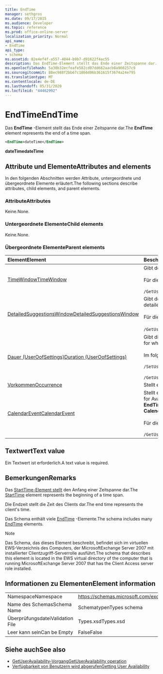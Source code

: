 ```yaml
---
title: EndTime
manager: sethgros
ms.date: 09/17/2015
ms.audience: Developer
ms.topic: reference
ms.prod: office-online-server
localization_priority: Normal
api_name:
- EndTime
api_type:
- schema
ms.assetid: 82e4ef4f-a557-4044-b9b7-d91622f4ac55
description: Das EndTime-Element stellt das Ende einer Zeitspanne dar.
ms.openlocfilehash: 5a30b32ecfeafe582cd07dd662aacb0a960257c9
ms.sourcegitcommit: 88ec988f2bb67c1866d06b361615f3674a24e795
ms.translationtype: MT
ms.contentlocale: de-DE
ms.lasthandoff: 05/31/2020
ms.locfileid: "44462992"
---
```

# <a name="endtime"></a><span data-ttu-id="47bd2-103">EndTime</span><span class="sxs-lookup"><span data-stu-id="47bd2-103">EndTime</span></span>

<span data-ttu-id="47bd2-104">Das **EndTime** -Element stellt das Ende einer Zeitspanne dar.</span><span class="sxs-lookup"><span data-stu-id="47bd2-104">The **EndTime** element represents the end of a time span.</span></span> 
  
```xml
<EndTime>dateTime</EndTime>
```

 <span data-ttu-id="47bd2-105">**dateTime**</span><span class="sxs-lookup"><span data-stu-id="47bd2-105">**dateTime**</span></span>
## <a name="attributes-and-elements"></a><span data-ttu-id="47bd2-106">Attribute und Elemente</span><span class="sxs-lookup"><span data-stu-id="47bd2-106">Attributes and elements</span></span>

<span data-ttu-id="47bd2-107">In den folgenden Abschnitten werden Attribute, untergeordnete und übergeordnete Elemente erläutert.</span><span class="sxs-lookup"><span data-stu-id="47bd2-107">The following sections describe attributes, child elements, and parent elements.</span></span>
  
### <a name="attributes"></a><span data-ttu-id="47bd2-108">Attribute</span><span class="sxs-lookup"><span data-stu-id="47bd2-108">Attributes</span></span>

<span data-ttu-id="47bd2-109">Keine.</span><span class="sxs-lookup"><span data-stu-id="47bd2-109">None.</span></span>
  
### <a name="child-elements"></a><span data-ttu-id="47bd2-110">Untergeordnete Elemente</span><span class="sxs-lookup"><span data-stu-id="47bd2-110">Child elements</span></span>

<span data-ttu-id="47bd2-111">Keine.</span><span class="sxs-lookup"><span data-stu-id="47bd2-111">None.</span></span>
  
### <a name="parent-elements"></a><span data-ttu-id="47bd2-112">Übergeordnete Elemente</span><span class="sxs-lookup"><span data-stu-id="47bd2-112">Parent elements</span></span>

|<span data-ttu-id="47bd2-113">**Element**</span><span class="sxs-lookup"><span data-stu-id="47bd2-113">**Element**</span></span>|<span data-ttu-id="47bd2-114">**Beschreibung**</span><span class="sxs-lookup"><span data-stu-id="47bd2-114">**Description**</span></span>|
|:-----|:-----|
|[<span data-ttu-id="47bd2-115">TimeWindow</span><span class="sxs-lookup"><span data-stu-id="47bd2-115">TimeWindow</span></span>](timewindow.md) <br/> |<span data-ttu-id="47bd2-116">Gibt den Zeitraum an, der für die Informationen zur Benutzerverfügbarkeit abgefragt wird.</span><span class="sxs-lookup"><span data-stu-id="47bd2-116">Identifies the time span queried for the user availability information.</span></span><br/><br/> <span data-ttu-id="47bd2-117">Für dieses Element wird folgender XPath-Ausdruck verwendet: </span><span class="sxs-lookup"><span data-stu-id="47bd2-117">The following is the XPath expression to this element:</span></span><br/><br/>  `/GetUserAvailabilityRequest/FreeBusyViewOptions/TimeWindow` <br/> |
|[<span data-ttu-id="47bd2-118">DetailedSuggestionsWindow</span><span class="sxs-lookup"><span data-stu-id="47bd2-118">DetailedSuggestionsWindow</span></span>](detailedsuggestionswindow.md) <br/> |<span data-ttu-id="47bd2-119">Gibt den Zeitraum an, der nach detaillierten Informationen zu vorgeschlagenen Besprechungszeiten abgefragt wird.</span><span class="sxs-lookup"><span data-stu-id="47bd2-119">Identifies the time span that is queried for detailed information about suggested meeting times.</span></span><br/><br/> <span data-ttu-id="47bd2-120">Für dieses Element wird folgender XPath-Ausdruck verwendet: </span><span class="sxs-lookup"><span data-stu-id="47bd2-120">The following is the XPath expression to this element:</span></span><br/><br/>  <span data-ttu-id="47bd2-121">`/GetUserAvailabilityRequest/SuggestionViewOptions/DetailedSuggestionsWindow`.</span><span class="sxs-lookup"><span data-stu-id="47bd2-121">`/GetUserAvailabilityRequest/SuggestionViewOptions/DetailedSuggestionsWindow`.</span></span>  <br/> |
|[<span data-ttu-id="47bd2-122">Dauer (UserOofSettings)</span><span class="sxs-lookup"><span data-stu-id="47bd2-122">Duration (UserOofSettings)</span></span>](duration-useroofsettings.md) <br/> | <span data-ttu-id="47bd2-123">Gibt die Dauer an, für die der Abwesenheit (Out of Office, OOF) Status aktiviert ist, wenn das [OofState](oofstate.md) -Element auf **Scheduled**festgelegt ist.</span><span class="sxs-lookup"><span data-stu-id="47bd2-123">Specifies the duration for which the Out of Office (OOF) status is enabled if the [OofState](oofstate.md) element is set to **Scheduled**.</span></span>  <br/><br/>  <span data-ttu-id="47bd2-124">Im folgenden sind die möglichen XPath-Ausdrücke für dieses Element angegeben:</span><span class="sxs-lookup"><span data-stu-id="47bd2-124">The following are the possible XPath expressions to this element:</span></span><br/><br/>  `/SetUserOofSettingsRequest/UserOofSettings/Duration` <br/><br/>  `/GetUserOofSettingsResponse/OofSettings/Duration` <br/> |
|[<span data-ttu-id="47bd2-125">Vorkommen</span><span class="sxs-lookup"><span data-stu-id="47bd2-125">Occurrence</span></span>](occurrence.md) <br/> |<span data-ttu-id="47bd2-126">Stellt ein einzelnes geändertes Vorkommen eines wiederkehrenden Kalenderelements dar.</span><span class="sxs-lookup"><span data-stu-id="47bd2-126">Represents a single modified occurrence of a recurring calendar item.</span></span>  <br/> |
|[<span data-ttu-id="47bd2-127">CalendarEvent</span><span class="sxs-lookup"><span data-stu-id="47bd2-127">CalendarEvent</span></span>](calendarevent.md) <br/> |<span data-ttu-id="47bd2-128">Stellt ein eindeutiges Kalenderelement vorkommen dar.</span><span class="sxs-lookup"><span data-stu-id="47bd2-128">Represents a unique calendar item occurrence.</span></span> <span data-ttu-id="47bd2-129">Dies wird für Verfügbarkeitsabfragen verwendet.</span><span class="sxs-lookup"><span data-stu-id="47bd2-129">This is used for Availability inquiries.</span></span> <span data-ttu-id="47bd2-130">Das **EndTime** -Element ist im **CalendarEvent** -Element erforderlich.</span><span class="sxs-lookup"><span data-stu-id="47bd2-130">The **EndTime** element is required in the **CalendarEvent** element.</span></span> <span data-ttu-id="47bd2-131">Das **EndTime** -Element im **CalendarEvent** -Element ist für den **CalendarEvent** -Typ eindeutig.</span><span class="sxs-lookup"><span data-stu-id="47bd2-131">The **EndTime** element in the **CalendarEvent** element is unique to the **CalendarEvent** type.</span></span><br/><br/> <span data-ttu-id="47bd2-132">Für dieses Element wird folgender XPath-Ausdruck verwendet: </span><span class="sxs-lookup"><span data-stu-id="47bd2-132">The following is the XPath expression to this element:</span></span><br/><br/>  `/GetUserAvailabilityResponse/FreeBusyResponseArray/FreeBusyResponse/FreeBusyView/CalendarEventArray/CalendarEvent[i]` <br/> |
   
## <a name="text-value"></a><span data-ttu-id="47bd2-133">Textwert</span><span class="sxs-lookup"><span data-stu-id="47bd2-133">Text value</span></span>

<span data-ttu-id="47bd2-134">Ein Textwert ist erforderlich.</span><span class="sxs-lookup"><span data-stu-id="47bd2-134">A text value is required.</span></span>
  
## <a name="remarks"></a><span data-ttu-id="47bd2-135">Bemerkungen</span><span class="sxs-lookup"><span data-stu-id="47bd2-135">Remarks</span></span>

<span data-ttu-id="47bd2-136">Das [StartTime-Element stellt](starttime.md) den Anfang einer Zeitspanne dar.</span><span class="sxs-lookup"><span data-stu-id="47bd2-136">The [StartTime](starttime.md) element represents the beginning of a time span.</span></span> 
  
<span data-ttu-id="47bd2-137">Die Endzeit stellt die Zeit des Clients dar.</span><span class="sxs-lookup"><span data-stu-id="47bd2-137">The end time represents the client's time.</span></span>
  
<span data-ttu-id="47bd2-138">Das Schema enthält viele [EndTime](endtime.md) -Elemente.</span><span class="sxs-lookup"><span data-stu-id="47bd2-138">The schema includes many [EndTime](endtime.md) elements.</span></span> 
  
> [!NOTE]
> <span data-ttu-id="47bd2-139">Das Schema, das dieses Element beschreibt, befindet sich im virtuellen EWS-Verzeichnis des Computers, der MicrosoftExchange Server 2007 mit installierter Clientzugriff-Serverrolle ausführt.</span><span class="sxs-lookup"><span data-stu-id="47bd2-139">The schema that describes this element is located in the EWS virtual directory of the computer that is running MicrosoftExchange Server 2007 that has the Client Access server role installed.</span></span> 
  
## <a name="element-information"></a><span data-ttu-id="47bd2-140">Informationen zu Elementen</span><span class="sxs-lookup"><span data-stu-id="47bd2-140">Element information</span></span>

|||
|:-----|:-----|
|<span data-ttu-id="47bd2-141">Namespace</span><span class="sxs-lookup"><span data-stu-id="47bd2-141">Namespace</span></span>  <br/> |https://schemas.microsoft.com/exchange/services/2006/types  <br/> |
|<span data-ttu-id="47bd2-142">Name des Schemas</span><span class="sxs-lookup"><span data-stu-id="47bd2-142">Schema Name</span></span>  <br/> |<span data-ttu-id="47bd2-143">Schematypen</span><span class="sxs-lookup"><span data-stu-id="47bd2-143">Types schema</span></span>  <br/> |
|<span data-ttu-id="47bd2-144">Überprüfungsdatei</span><span class="sxs-lookup"><span data-stu-id="47bd2-144">Validation File</span></span>  <br/> |<span data-ttu-id="47bd2-145">Types.xsd</span><span class="sxs-lookup"><span data-stu-id="47bd2-145">Types.xsd</span></span>  <br/> |
|<span data-ttu-id="47bd2-146">Leer kann sein</span><span class="sxs-lookup"><span data-stu-id="47bd2-146">Can be Empty</span></span>  <br/> |<span data-ttu-id="47bd2-147">False</span><span class="sxs-lookup"><span data-stu-id="47bd2-147">False</span></span>  <br/> |
   
## <a name="see-also"></a><span data-ttu-id="47bd2-148">Siehe auch</span><span class="sxs-lookup"><span data-stu-id="47bd2-148">See also</span></span>

- [<span data-ttu-id="47bd2-149">GetUserAvailability-Vorgang</span><span class="sxs-lookup"><span data-stu-id="47bd2-149">GetUserAvailability operation</span></span>](getuseravailability-operation.md)
- [<span data-ttu-id="47bd2-150">Verfügbarkeit von Benutzern wird abgerufen</span><span class="sxs-lookup"><span data-stu-id="47bd2-150">Getting User Availability</span></span>](https://msdn.microsoft.com/library/d4133fcb-9b0f-4e6b-aadf-a389da83516a%28Office.15%29.aspx)

